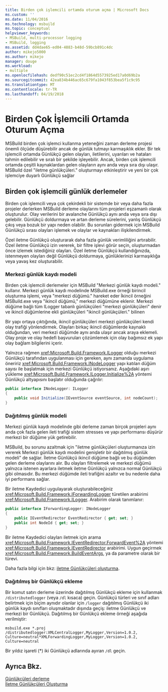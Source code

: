 ```yaml
---
title: Birden çok işlemcili ortamda oturum açma | Microsoft Docs
ms.custom: ''
ms.date: 11/04/2016
ms.technology: msbuild
ms.topic: conceptual
helpviewer_keywords:
- MSBuild, multi-processor logging
- MSBuild, logging
ms.assetid: dd4dae65-ed04-4883-b48d-59bcb891c4dc
author: mikejo5000
ms.author: mikejo
manager: douge
ms.workload:
- multiple
ms.openlocfilehash: dedf90c51ec2cd4f1864d5573925ed17a0d69b2a
ms.sourcegitcommit: 42ea834b446ac65c679fa1043f853bea5f1c9c95
ms.translationtype: MT
ms.contentlocale: tr-TR
ms.lasthandoff: 04/19/2018
---
```

# <a name="logging-in-a-multi-processor-environment"></a>Birden Çok İşlemcili Ortamda Oturum Açma
MSBuild birden çok işlemci kullanma yeteneğini zaman derleme projesi önemli ölçüde düşürebilir ancak de günlük tutmayı karmaşıklık ekler. Bir tek işlemcili ortamda Günlükçü gelen olayları, iletilerini, uyarıları ve hataları tahmin edilebilir ve sıralı bir şekilde işleyebilir. Ancak, birden çok işlemcili ortamda çeşitli kaynaklardan gelen olayların aynı anda veya sıra dışı ulaşır. MSBuild özel "iletme günlükçüleri." oluşturmayı etkinleştirir ve yeni bir çok işlemciye duyarlı Günlükçü sağlar  
  
## <a name="logging-multiple-processor-builds"></a>Birden çok işlemcili günlük derlemeler  
 Birden çok işlemcili veya çok çekirdekli bir sistemde bir veya daha fazla projeler derlerken MSBuild derleme olaylarını tüm projeleri eşzamanlı olarak oluşturulur. Olay verilerini bir avalanche Günlükçü aynı anda veya sıra dışı gelebilir. Günlükçü doldurmaya ve artan derleme sürelerini, yanlış Günlükçü çıkış veya bozuk bir yapı neden olabilir. Bu sorunları gidermek için MSBuild Günlükçü sırası olayları işlemek ve olaylar ve kaynakları ilişkilendirmek.  
  
 Özel iletme Günlükçü oluşturarak daha fazla günlük verimliliğini artırabilir. Özel iletme Günlükçü izin vererek, bir filtre işlevi görür seçin, oluşturmadan önce izlemek istediğiniz olayları. Özel iletme Günlükçü kullandığınızda, istenmeyen olayları değil Günlükçü doldurmaya, günlüklerinizi karmaşıklığa veya yavaş kez oluşturabilir.  
  
### <a name="central-logging-model"></a>Merkezi günlük kaydı modeli  
 Birden çok işlemcili derlemeler için MSBuild "Merkezi günlük kaydı modeli." kullanır. Merkezi günlük kaydı modelinde MSBuild.exe örneği birincil oluşturma işlemi, veya "merkezi düğümü." hareket eder İkincil örneğini MSBuild.exe veya "ikincil düğümü," merkezi düğümüne eklenir. Merkezi düğüme bağlı tüm ILogger tabanlı günlükçüleri "merkezi günlükçüleri" denir ve ikincil düğümlerine ekli günlükçüleri "ikincil günlükçüleri." bilinen  
  
 Bir yapı ortaya çıktığında, ikincil günlükçüleri merkezi günlükçüleri kendi olay trafiği yönlendirmek. Olayları birkaç ikincil düğümlerde kaynaklı olduğundan, veri merkezi düğümde aynı anda ulaşır ancak araya eklemeli. Olay proje ve olay hedefi başvuruları çözümlemek için olay bağımsız ek yapı olay bağlam bilgilerini içerir.  
  
 Yalnızca rağmen <xref:Microsoft.Build.Framework.ILogger> olduğu merkezi Günlükçü tarafından uygulanması için gereken, aynı zamanda uygulama öneririz <xref:Microsoft.Build.Framework.INodeLogger> yapı katılan düğüm sayısı ile başlatmak için merkezi Günlükçü istiyorsanız. Aşağıdaki aşırı yükleme <xref:Microsoft.Build.Framework.ILogger.Initialize%2A> yöntemi Günlükçü altyapısını başlatır olduğunda çağrılır:  
  
```csharp
public interface INodeLogger: ILogger  
{  
    public void Initialize(IEventSource eventSource, int nodeCount);  
}  
```  
  
### <a name="distributed-logging-model"></a>Dağıtılmış günlük modeli  
 Merkezi günlük kaydı modelinde gibi derleme zaman birçok projeleri aynı anda çok fazla gelen ileti trafiği sistem stresses ve yapı performansı düşürür merkezi bir düğüme yük getirebilir.  
  
 MSBuild, bu sorunu azaltmak için "iletme günlükçüleri oluşturmanıza izin vererek Merkezi günlük kaydı modelini genişletir bir dağıtılmış günlük modeli" de sağlar. İletme Günlükçü ikincil düğüme bağlı ve bu düğümden gelen derleme olaylarını alır. Bu olayları filtrelemek ve merkezi düğümü yalnızca istenen ayarlara iletmek iletme Günlükçü yalnızca normal Günlükçü gibi olmasıdır. Bu merkezi düğümde ileti trafiğini azaltır ve bu nedenle daha iyi performans sağlar.  
  
 Bir iletme Kaydedici uygulayarak oluşturabileceğiniz <xref:Microsoft.Build.Framework.IForwardingLogger> türetilen arabirimi <xref:Microsoft.Build.Framework.ILogger>. Arabirim olarak tanımlanır:  
  
```csharp
public interface IForwardingLogger: INodeLogger  
{  
    public IEventRedirector EventRedirector { get; set; }  
    public int NodeId { get; set; }  
}  
```  
  
 Bir iletme Kaydedici olayları iletmek için arama <xref:Microsoft.Build.Framework.IEventRedirector.ForwardEvent%2A> yöntemi <xref:Microsoft.Build.Framework.IEventRedirector> arabirimi. Uygun geçirmek <xref:Microsoft.Build.Framework.BuildEventArgs>, ya da parametre olarak bir türevi.  
  
 Daha fazla bilgi için bkz: [iletme Günlükçüleri oluşturma](../msbuild/creating-forwarding-loggers.md).  
  
### <a name="attaching-a-distributed-logger"></a>Dağıtılmış bir Günlükçü ekleme  
 Bir komut satırı derleme üzerinde dağıtılmış Günlükçü ekleme için kullanmak `/distributedlogger` (veya `/dl` kısaca) geçin. Günlükçü türleri ve sınıf adları belirtmek için biçim aynıdır olanlar için `/logger` dağıtılmış Günlükçü iki günlük kaydı sınıfları oluşmaktadır dışında geçiş: iletme Günlükçü ve merkezi bir Günlükçü. Dağıtılmış bir Günlükçü ekleme örneği aşağıda verilmiştir:  
  
```  
msbuild.exe *.proj /distributedlogger:XMLCentralLogger,MyLogger,Version=1.0.2,  
Culture=neutral*XMLForwardingLogger,MyLogger,Version=1.0.2,  
Culture=neutral  
```  
  
 Bir yıldız işareti (*) iki Günlükçü adlarında ayıran `/dl` geçin.  
  
## <a name="see-also"></a>Ayrıca Bkz.  
 [Günlükçüleri derleme](../msbuild/build-loggers.md)   
 [İletme Günlükçüleri Oluşturma](../msbuild/creating-forwarding-loggers.md)